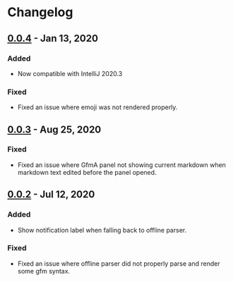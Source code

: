 # Changelog

## [0.0.4] - Jan 13, 2020
### Added
- Now compatible with IntelliJ 2020.3

### Fixed
- Fixed an issue where emoji was not rendered properly.

## [0.0.3] - Aug 25, 2020
### Fixed
- Fixed an issue where GfmA panel not showing current markdown when markdown text edited before the panel opened.

## [0.0.2] - Jul 12, 2020
### Added
- Show notification label when falling back to offline parser.
### Fixed
- Fixed an issue where offline parser did not properly parse and render some gfm syntax.

[0.0.4]: https://github.com/Hinaser/gfm-advanced/releases/tag/v0.0.4
[0.0.3]: https://github.com/Hinaser/gfm-advanced/releases/tag/v0.0.3
[0.0.2]: https://github.com/Hinaser/gfm-advanced/releases/tag/v0.0.2